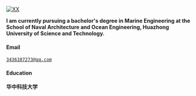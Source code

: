 [![XX](https://img.shields.io/badge/XX-github-blue?logo=github)](https://github.com/XX)

**I am currently pursuing a bachelor's degree in Marine Engineering at the School of Naval Architecture and Ocean Engineering, Huazhong University of Science and Technology.**

#### Email  
<code>3436107273@qq.com</code>  


#### Education  
**华中科技大学** 


